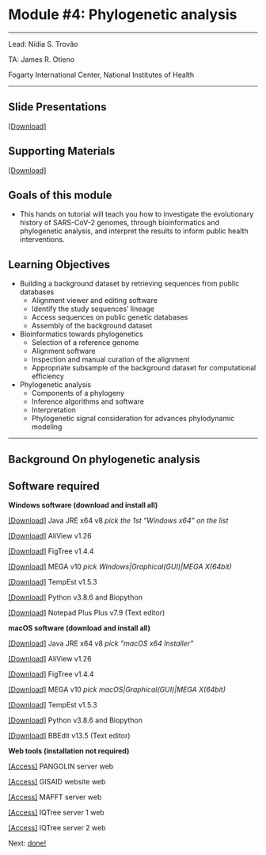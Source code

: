 
#  Module #4: Phylogenetic analysis

***
Lead: Nídia S. Trovão

TA: James R. Otieno

Fogarty International Center, National Institutes of Health
***

## Slide Presentations
[[Download]](https://github.com/COV-IRT/SARS-CoV-2_workshop/tree/main/module4/Slide%20Presentations)

## Supporting Materials
[[Download]](https://github.com/COV-IRT/SARS-CoV-2_workshop/tree/main/module4/Supporting%20Materials)

## Goals of this module
* This hands on tutorial will teach you how to investigate the evolutionary history of SARS-CoV-2 genomes, through bioinformatics and phylogenetic analysis, and interpret the results to inform public health interventions.

## Learning Objectives
* Building a background dataset by retrieving sequences from public databases
  * Alignment viewer and editing software
  * Identify the study sequences’ lineage
  * Access sequences on public genetic databases
  * Assembly of the background dataset
* Bioinformatics towards phylogenetics
  * Selection of a reference genome
  * Alignment software
  * Inspection and manual curation of the alignment
  * Appropriate subsample of the background dataset for computational efficiency
* Phylogenetic analysis
  * Components of a phylogeny
  * Inference algorithms and software
  * Interpretation
  * Phylogenetic signal consideration for advances phylodynamic modeling


***

## Background On phylogenetic analysis

## Software required

**Windows software (download and install all)**  

[[Download]](https://www.oracle.com/java/technologies/javase-jre8-downloads.html) Java JRE x64 v8 _pick the 1st "Windows x64" on the list_

[[Download]](https://ormbunkar.se/aliview/downloads/windows/windows-version-1.26/AliView-Setup.exe) AliView v1.26

[[Download]](https://github.com/rambaut/figtree/releases/download/v1.4.4/FigTree.v1.4.4.zip) FigTree v1.4.4

[[Download]](https://www.megasoftware.net/) MEGA v10 _pick Windows|Graphical(GUI)|MEGA X(64bit)_

[[Download]](https://github.com/beast-dev/beast-mcmc/releases/download/v1.5.3-tempest/TempEst.v1.5.3.zip) TempEst v1.5.3

[[Download]](/python.html) Python v3.8.6 and Biopython

[[Download]](https://github.com/notepad-plus-plus/notepad-plus-plus/releases/download/v7.9/npp.7.9.Installer.x64.exe) Notepad Plus Plus v7.9 (Text editor)



**macOS software (download and install all)**  

[[Download]](https://www.oracle.com/java/technologies/javase-jre8-downloads.html) Java JRE x64 v8 _pick "macOS x64 Installer"_

[[Download]](https://ormbunkar.se/aliview/downloads/mac/AliView-1.26-app.zip) AliView v1.26

[[Download]](https://github.com/rambaut/figtree/releases/download/v1.4.4/FigTree.v1.4.4.dmg) FigTree v1.4.4

[[Download]](https://www.megasoftware.net/) MEGA v10 _pick macOS|Graphical(GUI)|MEGA X(64bit)_

[[Download]](https://github.com/beast-dev/beast-mcmc/releases/download/v1.5.3-tempest/TempEst.v1.5.3.dmg) TempEst v1.5.3

[[Download]](/python.html) Python v3.8.6 and Biopython

[[Download]](https://s3.amazonaws.com/BBSW-download/BBEdit_13.5.dmg) BBEdit v13.5 (Text editor)


**Web tools (installation not required)**  

[[Access]](https://pangolin.cog-uk.io/) PANGOLIN server web

[[Access]](https://www.epicov.org/epi3/start) GISAID website web

[[Access]](https://mafft.cbrc.jp/alignment/server/add_fragments.html) MAFFT server web

[[Access]](http://iqtree.cibiv.univie.ac.at/) IQTree server 1 web

[[Access]](https://www.hiv.lanl.gov/content/sequence/IQTREE/iqtree.html) IQTree server 2 web


<!--
The first step to starting phylogenetic analysis -> context to DNAnexus
-->
<!--
*Connect to your DNAnexus instance and open up a shell prompt.*
-->
<!--
Install XYZ
```
conda install -c bioconda -y XYZ
```
-->
<!--
Accesws the data: FIXME
```
cd awesome_data

```
This dataset contains paired end reads. 
-->
Next: [done!](done.rst)
